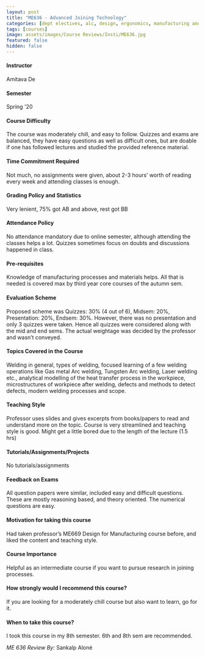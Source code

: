 ```yaml
---
layout: post
title: "ME636 - Advanced Joining Technology"
categories: [dept electives, alc, design, ergonomics, manufacturing and additive manufacturing, structural analysis, thermodynamics / heat transfer, joining, welding, ME]
tags: [courses]
image: assets/images/Course Reviews/Insti/ME636.jpg
featured: false
hidden: false
---
```


#### Instructor
Amitava De

#### Semester
Spring '20

#### Course Difficulty
The course was moderately chill, and easy to follow. Quizzes and exams are balanced, they have easy questions as well as difficult ones, but are doable if one has followed lectures and studied the provided reference material.

#### Time Commitment Required
Not much, no assignments were given, about 2-3 hours’ worth of reading every week and attending classes is enough.

#### Grading Policy and Statistics
Very lenient, 75% got AB and above, rest got BB

#### Attendance Policy
No attendance mandatory due to online semester, although attending the classes helps a lot. Quizzes sometimes focus on doubts and discussions happened in class. 

#### Pre-requisites
Knowledge of manufacturing processes and materials helps. All that is needed is covered max by third year core courses of the autumn sem.

#### Evaluation Scheme
Proposed scheme was Quizzes: 30% (4 out of 6), Midsem: 20%, Presentation: 20%, Endsem: 30%. However, there was no presentation and only 3 quizzes were taken. Hence all quizzes were considered along with the mid and end sems. The actual weightage was decided by the professor and wasn’t conveyed.

#### Topics Covered in the Course
Welding in general, types of welding, focused learning of a few welding operations like Gas metal Arc welding, Tungsten Arc welding, Laser welding etc., analytical modelling of the heat transfer process in the workpiece, microstructures of workpiece after welding, defects and methods to detect defects, modern welding processes and scope.

#### Teaching Style
Professor uses slides and gives excerpts from books/papers to read and understand more on the topic. Course is very streamlined and teaching style is good. Might get a little bored due to the length of the lecture (1.5 hrs)

#### Tutorials/Assignments/Projects
No tutorials/assignments

#### Feedback on Exams
All question papers were similar, included easy and difficult questions. These are mostly reasoning based, and theory oriented. The numerical questions are easy.

#### Motivation for taking this course
Had taken professor’s ME669 Design for Manufacturing course before, and liked the content and teaching style. 

#### Course Importance
Helpful as an intermediate course if you want to pursue research in joining processes. 

#### How strongly would I recommend this course?
If you are looking for a moderately chill course but also want to learn, go for it. 

#### When to take this course?
I took this course in my 8th semester. 6th and 8th sem are recommended.

*ME 636 Review By:* Sankalp Aloné